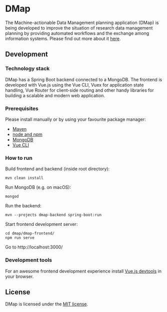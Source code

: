 # DMap
The Machine-actionable Data Management planning application (DMap) is being developed to improve the situation of research data management planning by providing automated workflows and the exchange among information systems. Please find out more about it [here](https://oblassers.github.io/dmap-mockups/).

## Development

### Technology stack
DMap has a Spring Boot backend connected to a MongoDB. The frontend is developed with Vue.js using the Vue CLI, Vuex for application state handling, Vue Router for client-side routing and other handy libraries for building a scalable and modern web application.

### Prerequisites
Please install manually or by using your favourite package manager:
* [Maven](https://maven.apache.org/index.html)
* [node and npm](https://www.npmjs.com/get-npm)
* [MongoDB](https://www.mongodb.com/)
* [Vue CLI](https://cli.vuejs.org/guide/installation.html)

### How to run
Build frontend and backend (inside root directory):

```
mvn clean install
```

Run MongoDB (e.g. on macOS):

```
mongod
```

Run the backend:

```
mvn --projects dmap-backend spring-boot:run
```

Start frontend development server:

```
cd dmap/dmap-frontend/
npm run serve
```

Go to http://localhost:3000/

### Development tools
For an awesome frontend development experience install [Vue.js devtools](https://github.com/vuejs/vue-devtools) in your browser.

## License
DMap is licensed under the [MIT license](https://github.com/oblassers/dmap/blob/master/LICENSE).
